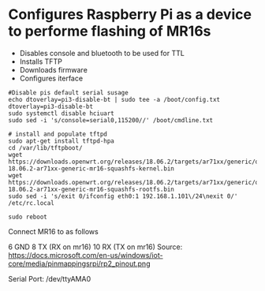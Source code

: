 # Configures Raspberry Pi as a device to performe flashing of MR16s

- Disables console and bluetooth to be used for TTL
- Installs TFTP
- Downloads firmware
- Configures iterface

```
#Disable pis default serial susage
echo dtoverlay=pi3-disable-bt | sudo tee -a /boot/config.txt 
dtoverlay=pi3-disable-bt
sudo systemctl disable hciuart
sudo sed -i 's/console=serial0,115200//' /boot/cmdline.txt 

# install and populate tftpd
sudo apt-get install tftpd-hpa
cd /var/lib/tftpboot/
wget https://downloads.openwrt.org/releases/18.06.2/targets/ar71xx/generic/openwrt-18.06.2-ar71xx-generic-mr16-squashfs-kernel.bin
wget https://downloads.openwrt.org/releases/18.06.2/targets/ar71xx/generic/openwrt-18.06.2-ar71xx-generic-mr16-squashfs-rootfs.bin
sudo sed -i 's/exit 0/ifconfig eth0:1 192.168.1.101\/24\nexit 0/' /etc/rc.local

sudo reboot
```
Connect MR16 to as follows

6 GND
8 TX (RX on mr16)
10 RX (TX on mr16)
Source: https://docs.microsoft.com/en-us/windows/iot-core/media/pinmappingsrpi/rp2_pinout.png

Serial Port: /dev/ttyAMA0
